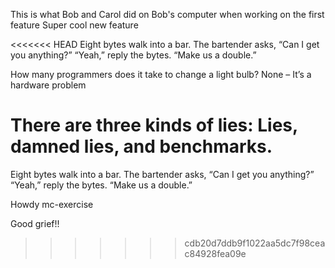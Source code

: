 This is what Bob and Carol did on Bob's computer when working on the first feature
Super cool new feature

<<<<<<< HEAD
Eight bytes walk into a bar.  The bartender asks, “Can I get you anything?”
“Yeah,” reply the bytes.  “Make us a double.”

How many programmers does it take to change a light bulb?
None – It’s a hardware problem

There are three kinds of lies: Lies, damned lies, and benchmarks.
=======
Eight bytes walk into a bar. The bartender asks, “Can I get you anything?”
“Yeah,” reply the bytes. “Make us a double.”

Howdy mc-exercise

Good grief!!
>>>>>>> cdb20d7ddb9f1022aa5dc7f98ceac84928fea09e
